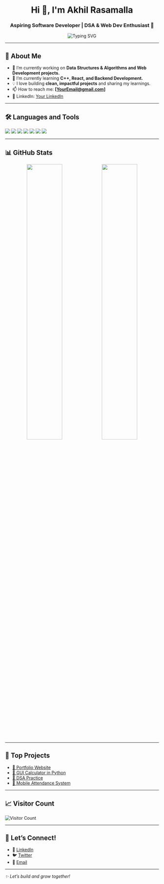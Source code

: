 <h1 align="center">Hi 👋, I'm Akhil Rasamalla</h1>
<h3 align="center">Aspiring Software Developer | DSA & Web Dev Enthusiast 🚀</h3>

<p align="center">
  <img src="https://readme-typing-svg.demolab.com?font=Fira+Code&pause=1000&width=435&lines=Welcome+to+my+GitHub!;I+love+building+projects.;Currently+learning+DSA+%26+Web+Dev." alt="Typing SVG" />
</p>

---

## 🚀 About Me

- 🔭 I’m currently working on **Data Structures & Algorithms and Web Development projects.**
- 🌱 I’m currently learning **C++, React, and Backend Development.**
- 💡 I love building **clean, impactful projects** and sharing my learnings.
- 📫 How to reach me: **[YourEmail@gmail.com]**
- 💼 LinkedIn: [Your LinkedIn](https://www.linkedin.com/in/your-linkedin/)

---

## 🛠️ Languages and Tools
<p align="left">
  <img src="https://img.shields.io/badge/C++-00599C?style=for-the-badge&logo=cplusplus&logoColor=white"/>
  <img src="https://img.shields.io/badge/Python-3670A0?style=for-the-badge&logo=python&logoColor=white"/>
  <img src="https://img.shields.io/badge/HTML5-E34F26?style=for-the-badge&logo=html5&logoColor=white"/>
  <img src="https://img.shields.io/badge/CSS3-1572B6?style=for-the-badge&logo=css3&logoColor=white"/>
  <img src="https://img.shields.io/badge/JavaScript-F7DF1E?style=for-the-badge&logo=javascript&logoColor=black"/>
  <img src="https://img.shields.io/badge/Git-F05032?style=for-the-badge&logo=git&logoColor=white"/>
  <img src="https://img.shields.io/badge/GitHub-181717?style=for-the-badge&logo=github&logoColor=white"/>
</p>

---

## 📊 GitHub Stats

<p align="center">
  <img src="https://github-readme-stats.vercel.app/api?username=AkhilRasamalla&show_icons=true&theme=tokyonight&hide_border=true" width="48%" />
  <img src="https://github-readme-streak-stats.herokuapp.com/?user=AkhilRasamalla&theme=tokyonight&hide_border=true" width="48%" />
</p>

---

## 🚀 Top Projects

- [📌 Portfolio Website](https://github.com/YourUsername/portfolio)
- [📌 GUI Calculator in Python](https://github.com/YourUsername/gui-calculator)
- [📌 DSA Practice](https://github.com/YourUsername/dsa-practice)
- [📌 Mobile Attendance System](https://github.com/YourUsername/mobile-attendance-system)

---

## 📈 Visitor Count

![Visitor Count](https://komarev.com/ghpvc/?username=AkhilRasamalla&label=Profile%20views&color=0e75b6&style=flat)

---

## 🤝 Let’s Connect!
- 💼 [LinkedIn](https://www.linkedin.com/in/your-linkedin/)
- 🐦 [Twitter](https://twitter.com/your-twitter)
- 📧 [Email](mailto:YourEmail@gmail.com)

---

*✨ Let’s build and grow together!*

